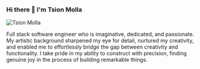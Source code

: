 ### Hi there 👋 I'm Tsion Molla


![Tsion Molla](https://github.com/tsion-oss/tsion-oss/assets/114117480/c96d71d2-2fa5-48f9-a01a-31dc12b173f8)


Full stack software engineer who is imaginative, dedicated, and passionate. My artistic background sharpened my eye for detail, nurtured my creativity, and enabled me to effortlessly bridge the gap between creativity and functionality. I take pride in my ability to construct with precision, finding genuine joy in the process of building remarkable things.


 
